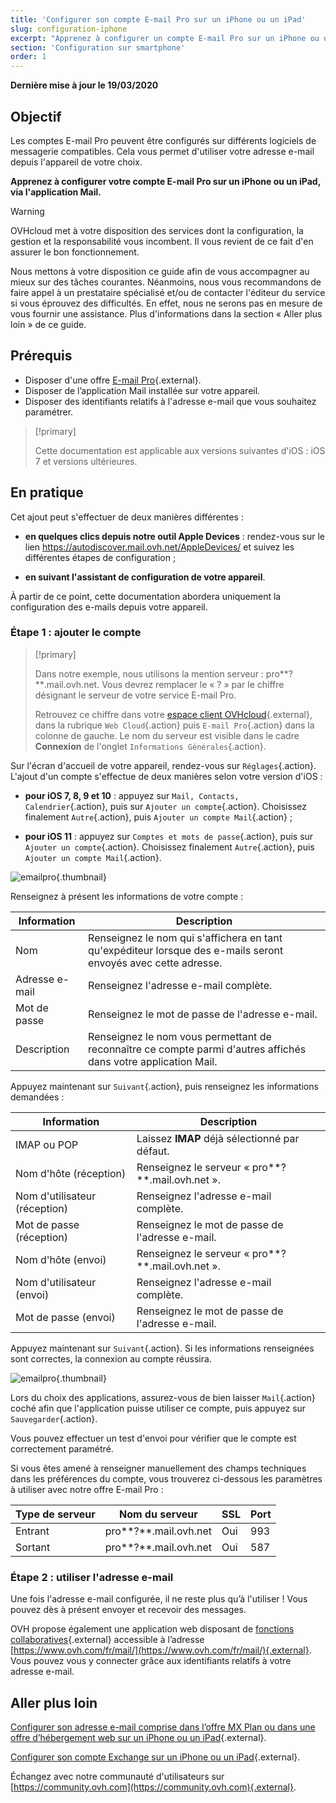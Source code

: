 ```yaml
---
title: 'Configurer son compte E-mail Pro sur un iPhone ou un iPad'
slug: configuration-iphone
excerpt: "Apprenez à configurer un compte E-mail Pro sur un iPhone ou un iPad, via l'application Mail"
section: 'Configuration sur smartphone'
order: 1
---
```


**Dernière mise à jour le 19/03/2020**

## Objectif

Les comptes E-mail Pro peuvent être configurés sur différents logiciels de messagerie compatibles. Cela vous permet d'utiliser votre adresse e-mail depuis l'appareil de votre choix.

**Apprenez à configurer votre compte E-mail Pro sur un iPhone ou un iPad, via l'application Mail.**


> [!warning]
>
> OVHcloud met à votre disposition des services dont la configuration, la gestion et la responsabilité vous incombent. Il vous revient de ce fait d'en assurer le bon fonctionnement.
> 
> Nous mettons à votre disposition ce guide afin de vous accompagner au mieux sur des tâches courantes. Néanmoins, nous vous recommandons de faire appel à un prestataire spécialisé et/ou de contacter l'éditeur du service si vous éprouvez des difficultés. En effet, nous ne serons pas en mesure de vous fournir une assistance. Plus d'informations dans la section « Aller plus loin » de ce guide.
> 

## Prérequis

- Disposer d'une offre [E-mail Pro](https://www.ovh.com/fr/emails/email-pro/){.external}.
- Disposer de l’application Mail installée sur votre appareil.
- Disposer des identifiants relatifs à l'adresse e-mail que vous souhaitez paramétrer.

> [!primary]
>
> Cette documentation est applicable aux versions suivantes d'iOS : iOS 7 et versions ultérieures.
>

## En pratique

Cet ajout peut s'effectuer de deux manières différentes :

- **en quelques clics depuis notre outil Apple Devices** : rendez-vous sur le lien <https://autodiscover.mail.ovh.net/AppleDevices/> et suivez les différentes étapes de configuration ;

- **en suivant l'assistant de configuration de votre appareil**.

À partir de ce point, cette documentation abordera uniquement la configuration des e-mails depuis votre appareil.


### Étape 1 : ajouter le compte

> [!primary]
>
> Dans notre exemple, nous utilisons la mention serveur : pro**?**.mail.ovh.net. Vous devrez remplacer le « ? » par le chiffre désignant le serveur de votre service E-mail Pro.
> 
> Retrouvez ce chiffre dans votre [espace client OVHcloud](https://www.ovh.com/auth/?action=gotomanager){.external}, dans la rubrique `Web Cloud`{.action} puis `E-mail Pro`{.action}
>  dans la colonne de gauche. Le nom du serveur est visible dans le cadre **Connexion** de l'onglet `Informations Générales`{.action}.
> 

Sur l'écran d'accueil de votre appareil, rendez-vous sur `Réglages`{.action}. L'ajout d'un compte s'effectue de deux manières selon votre version d'iOS :

- **pour iOS 7, 8, 9 et 10** : appuyez sur `Mail, Contacts, Calendrier`{.action}, puis sur `Ajouter un compte`{.action}. Choisissez finalement `Autre`{.action}, puis `Ajouter un compte Mail`{.action} ;

- **pour iOS 11** : appuyez sur `Comptes et mots de passe`{.action}, puis sur `Ajouter un compte`{.action}. Choisissez finalement `Autre`{.action}, puis `Ajouter un compte Mail`{.action}.

![emailpro](images/configuration-mail-ios-step1.png){.thumbnail}

Renseignez à présent les informations de votre compte :

|Information|Description|
|---|---|
|Nom|Renseignez le nom qui s'affichera en tant qu'expéditeur lorsque des e-mails seront envoyés avec cette adresse.|
|Adresse e-mail|Renseignez l'adresse e-mail complète.|
|Mot de passe|Renseignez le mot de passe de l'adresse e-mail.|
|Description|Renseignez le nom vous permettant de reconnaître ce compte parmi d'autres affichés dans votre application Mail.|

Appuyez maintenant sur `Suivant`{.action}, puis renseignez les informations demandées :

|Information|Description|
|---|---|
|IMAP ou POP|Laissez **IMAP** déjà sélectionné par défaut.|
|Nom d'hôte (réception)|Renseignez le serveur « pro**?**.mail.ovh.net ».|
|Nom d'utilisateur (réception)|Renseignez l'adresse e-mail complète.|
|Mot de passe (réception)|Renseignez le mot de passe de l'adresse e-mail.|  
|Nom d'hôte (envoi)|Renseignez le serveur « pro**?**.mail.ovh.net ».|
|Nom d'utilisateur (envoi)|Renseignez l'adresse e-mail complète.|
|Mot de passe (envoi)|Renseignez le mot de passe de l'adresse e-mail.|

Appuyez maintenant sur `Suivant`{.action}. Si les informations renseignées sont correctes, la connexion au compte réussira.

![emailpro](images/configuration-mail-ios-step2.png){.thumbnail}

Lors du choix des applications, assurez-vous de bien laisser `Mail`{.action} coché afin que l'application puisse utiliser ce compte, puis appuyez sur `Sauvegarder`{.action}.

Vous pouvez effectuer un test d'envoi pour vérifier que le compte est correctement paramétré.

Si vous êtes amené à renseigner manuellement des champs techniques dans les préférences du compte, vous trouverez ci-dessous les paramètres à utiliser avec notre offre E-mail Pro :

|Type de serveur|Nom du serveur|SSL|Port|
|---|---|---|---|
|Entrant|pro**?**.mail.ovh.net|Oui|993|
|Sortant|pro**?**.mail.ovh.net|Oui|587|

### Étape 2 : utiliser l'adresse e-mail

Une fois l'adresse e-mail configurée, il ne reste plus qu’à l'utiliser ! Vous pouvez dès à présent envoyer et recevoir des messages.

OVH propose également une application web disposant de [fonctions collaboratives](https://www.ovh.com/fr/emails/){.external} accessible à l’adresse [https://www.ovh.com/fr/mail/](https://www.ovh.com/fr/mail/){.external}. Vous pouvez vous y connecter grâce aux identifiants relatifs à votre adresse e-mail.

## Aller plus loin

[Configurer son adresse e-mail comprise dans l’offre MX Plan ou dans une offre d’hébergement web sur un iPhone ou un iPad](https://docs.ovh.com/fr/emails/mail-mutualise-guide-configuration-iphone-ios-91/){.external}.

[Configurer son compte Exchange sur un iPhone ou un iPad](https://docs.ovh.com/fr/microsoft-collaborative-solutions/exchange-configuration-automatique-sous-ios-iphone-ipad/){.external}.

Échangez avec notre communauté d'utilisateurs sur [https://community.ovh.com](https://community.ovh.com){.external}.
